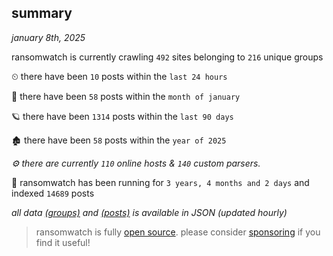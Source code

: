 
## summary
_january 8th, 2025_

ransomwatch is currently crawling `492` sites belonging to `216` unique groups

⏲ there have been `10` posts within the `last 24 hours`

🦈 there have been `58` posts within the `month of january`

🪐 there have been `1314` posts within the `last 90 days`

🏚 there have been `58` posts within the `year of 2025`

_⚙️ there are currently `110` online hosts & `140` custom parsers._

🦕 ransomwatch has been running for `3 years, 4 months and 2 days` and indexed `14689` posts

_all data  [(groups)](http://ransomwhat.telemetry.ltd/groups) and [(posts)](http://ransomwhat.telemetry.ltd/posts) is available in JSON (updated hourly)_

> ransomwatch is fully [open source](https://github.com/joshhighet/ransomwatch#ransomwatch--). please consider [sponsoring](https://github.com/sponsors/joshhighet) if you find it useful!
